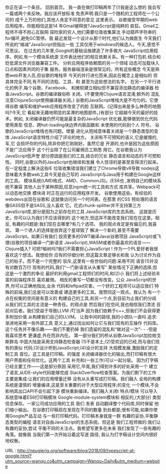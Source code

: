 你正在读一个条目。 
 回到首页。 
 我一直在做打印稿两年了(!)我是这么想的 
 我会写一篇或两个来反映。我应该开放标准 
 免责声明:我只是一个随机的工程师在一个公司的 
 成千上万的他们,其他人肯定不同意的意见 
 这里表示。 
 谷歌接受早期的web应用程序。你能相信这是14 
 年Gmail被释放?JavaScript是纯粹的 
 疯狂。Gmail工程师不得不担心互联网 
 探险家的穷人,他们需要垃圾收集算法 
 手动葫芦字符串的for循环,避免GC暂停。我 
 最近发现一个设计从那个时代,他们认为做医生 
 今天我们所说的“缩减”JavaScript但指出一些 
 工具仅用于windows的候选人。今天,感觉不可思议。 
 在过去的几年里,Google的基础设施建造了许多做大 
 JavaScript应用程序。例如,有一个模块系统源 
 文件表达他们的相互依赖关系。有一种打包机 
 结合和贬低源文件浏览器兼容工件。 
 分析应用程序依赖图的另一个领域 
 动态可加载块入口点和因素共同的子集 
 服务。服务器端渲染是很常见的。所有这些概念 
 今天是熟悉web开发人员,但谷歌的堆栈早 
 今天的并行进化而来,因此在概念上是相似的 
 但具体完全不同,有不同的流程、工具、和 
 甚至为这些想法的名字。 
 在另一个平行进化的例子,每个谷歌、Facebook、 
 和微软建立相似但不兼容添加静态的编译器 
 检查JavaScript。谷歌的编译器俗称 
 关闭。(不要使用Clojure语言混淆;额外的 
 混乱注意ClojureScript使用编译器关闭。) 
 谷歌的JavaScript堆栈大是不均匀的。它使得谷歌 
 编写和维护web应用程序改变了的脸 
 互联网。(记得出来是多么神奇的地图吗?今天,它 
 看起来无趣地明显的呆滞的地图部件。)有部分 
 它超越今天的最好的技术。例如, 
 关闭编译器仍然可能是最复杂的JavaScript 
 优化器,能够做到优化代码使用类型 
 信息、跨hot-loading块边界内联函数和 
 未使用的代码到个人 
 符号。 
 谷歌的JavaScript堆栈也有问题。增量 
 进化从短绒意味着关闭是一个静态类型的变体 
 JavaScript语言特性介绍了评论的地方。 
 关闭有不可预知的语义,它是缓慢的,车,它 
 会损坏你的代码,除非你把它刚刚好。虽然它是 
 开源的,也许是因为这些原因不是广泛应用于 
 这个行业除了在公司雇佣员工熟悉 
 用它。在谷歌我认为JavaScript低声誉 
 部分原因是我们的工具,结合的冗长 
 静态语言和动态的不可预知性。 
 同时,谷歌以外的JavaScript也继续和发展 
 令人惊讶的是甚至变得流行起来。在一定程度上解决这些IE 
 垃圾收集错误我们建立了Chrome导致v8导致 
 nodejs这意味着大多数web工具今天是自己写的 
 JavaScript与Java用于构建在Google这样的工具。 
 模块系统(UMD格式、AMD、CommonJS)。(ES6也 
 ,发明自己的模块系统不兼容 
 其他人出于某种原因,叹息)npm统一的工具和方式 
 库共享。Webpack可以动态地交换 
 模块进 
 时正在运行的应用程序开发。 
 谷歌使用这些。有经验的webdevs出现在谷歌和 
 这就像访问另一个时间表。在那里 
 的CSS 
 预处理的语言像SASS但不是SASS,没人喜欢 
 它。花式chunk-splitter并不支持第三方 
 JavaScript库,部分是因为之前存在的工具 
 JavaScript库的生态系统。 
 这就是历史。你可以认为我们不应该得到的 
 这个地方,但这并不能改变我们现在在这里。相反, 
 有趣的问题是:我们现在去哪里?有几个选项。 
 我的观点肯定是有偏见的,我喜欢。 
 第一个诱人的选择是放弃这个星球毁了 
 解决一个新的,甚至不需要JavaScript。如果只有我们 
 投资更多的GWT编译Java(谷歌项目 
 JavaScript)或飞镖(谷歌的项目编译一门新语言 
 JavaScript),WASM或者你最喜欢的语言——Clojure插入? 
 可把?榆树吗?我们不需要担心JavaScript ! 
 作为一个PL爱好者我很喜欢这个想法。我想给你 
 应有的仔细分析,但这篇文章足够长和我 
 认为讨论作为自己的帖子。而不是一个完整的 
 驳斥,这里有一些世俗的问题:采用不同 
 语言(1)并没有对数百万行 
 现有的代码,我们“一门新语言从头重写” 
 某些情况下正确的选择,但这是一个激烈的争论 
 最好的利用gmail工程师们的时间,和(2)小 
 我们将上述经验丰富的前端程序员 
 喜欢雇佣。 
 相反的重写一切都没有改变。公众 
 JavaScript的世界,你可以正确地指出,业余 
 代码和leftpad灾害。一个好的工程师可以适应我们 
 特殊的前端,我们总是可以改善或 
 建造更多的工具。我赞同这一观点。我认为 
 有一个点在权衡的空间是有意义的 
 构建自己的工具,和另一个点,到目前为止我们的分歧 
 从我们的工具的主流是一种责任。的观点是 
 然后我们在空间,我也相信我们漂流 
 目前对后者。我们受益于导致LLVM /叮当声 
 因为我们依赖于c++,但我们不会获得更多附加价值 
 从构建我们自己的LLVM。 
 让我中间的路径,我的小团队一直吗 
 追求:渐进地采用一些外部工具 
 意义上,通过找出如何让它与我们现有的互操作 
 代码库。这个任务并不像乐趣——我们不要扔掉 
 我们遗留的混乱和“做对这一次”- - -但是我喜欢思考 
 更谦虚,外在而非内在。 
 第一部分我们的桥从谷歌JavaScript加拉帕戈斯群岛 
 中国大陆是采用支持静态检查器 
 (1)不是本土;(2)受欢迎的已经,而与我们现有的类似 
 代码;(3)设计桥到JavaScript;(4)设计的支持 
 大规模发展,激励我们的定制工具 
 首位。这工具是打印稿。的强度 
 关闭编译器优化的输出,而打印稿有很大 
 用户界面和任何优化。这两个工具 
 补充和(一些工作)可以一起分层。 
 因为打字稿已经主要工作——这是部分原因 
 采用它,毕竟,我们得到许多的好处采用一个 
 建立了语言,从IDE-style代码能够完成 
 StackOverflow检查答案。为我们剩下的工作 
 主要是集成:让我们的应用增量迁移 
 没有从头重写成打印稿。我们融入 
 全局的构建 
 系统是谨慎的 
 增量编译,这是至关重要的对于大型应用程序;的变化 
 一个模块,不会影响其出口API不会引起下游 
 模块重新编译。我们融入关闭t 
 特点/模块 
 可以导入系统意味着ES6打印稿模块 
 Google-module-system模块和 
 相反的,(大部分) 
 类型信息保存。一家公司成功应用的工具 
 我们 
 发表 
 自动翻译整个代码库,同时保留 
 他们缩小输出。 
 在谷歌打印稿现在发现在不同的数量 
 到处都是;很有可能,如果你使用Google产品互动 
 与一些打印稿代码。打印稿本身就是一群 
 有趣的妥协,平衡静态类型的编程 
 语言对自由JavaScript的生态系统。但这是 
 我们工程师做的:我们让有趣的妥协,尝试 
 平衡不同的关注点。我希望写更多在未来 
 我们发现了一些有趣的角落。就像我 
 当我们第一次开始沿着这写道 
 路径, 
 我认为打字稿设计空间内很好地权衡。 
  
   
  URL : http://neugierig.org/software/blog/2018/09/typescript-at-google.html?utm_source=wanqu.co&utm_campaign=Wanqu+Daily&utm_medium=website